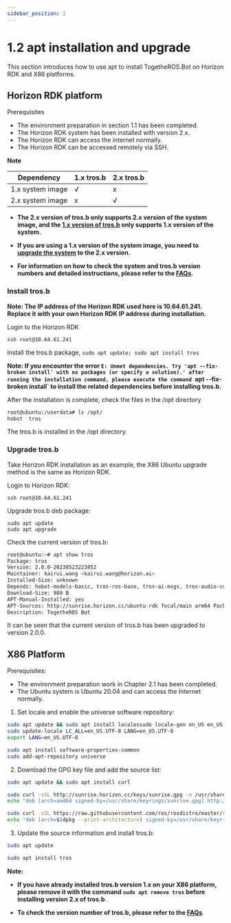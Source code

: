 ```yaml
---
sidebar_position: 2
---
```

# 1.2 apt installation and upgrade

This section introduces how to use apt to install TogetheROS.Bot on Horizon RDK and X86 platforms.

## Horizon RDK platform

Prerequisites

- The environment preparation in section 1.1 has been completed.
- The Horizon RDK system has been installed with version 2.x.
- The Horizon RDK can access the internet normally.
- The Horizon RDK can be accessed remotely via SSH.

**Note**

| Dependency  | 1.x tros.b  | 2.x tros.b |
| ----------- | ------------| ------------|
| 1.x system image |       √     |       x     |
| 2.x system image |       x     |       √     |

- **The 2.x version of tros.b only supports 2.x version of the system image, and the [1.x version of tros.b](https://developer.horizon.cc/api/v1/fileData/TogetherROS/index.html) only supports 1.x version of the system.**

- **If you are using a 1.x version of the system image, you need to [upgrade the system](./preparation) to the 2.x version.**

- **For information on how to check the system and tros.b version numbers and detailed instructions, please refer to the [FAQs](../FAQs/hardware_and_system.md).**

### Install tros.b

**Note: The IP address of the Horizon RDK used here is 10.64.61.241. Replace it with your own Horizon RDK IP address during installation.**

Login to the Horizon RDK

```shell
ssh root@10.64.61.241
```

Install the tros.b package, `sudo apt update; sudo apt install tros`

**Note: If you encounter the error `E: Unmet dependencies. Try 'apt --fix-broken install' with no packages (or specify a solution).' after running the installation command, please execute the command `apt --fix-broken install` to install the related dependencies before installing tros.b.**

After the installation is complete, check the files in the /opt directory

```bash
root@ubuntu:/userdata# ls /opt/
hobot  tros
```
The tros.b is installed in the /opt directory.

### Upgrade tros.b

Take Horizon RDK installation as an example, the X86 Ubuntu upgrade method is the same as Horizon RDK.

Login to Horizon RDK:

```shell
ssh root@10.64.61.241
```

Upgrade tros.b deb package:

```shell
sudo apt update
sudo apt upgrade
```

Check the current version of tros.b:

```bash
root@ubuntu:~# apt show tros
Package: tros
Version: 2.0.0-20230523223852
Maintainer: kairui.wang <kairui.wang@horizon.ai>
Installed-Size: unknown
Depends: hobot-models-basic, tros-ros-base, tros-ai-msgs, tros-audio-control, tros-audio-msg, tros-audio-tracking, tros-body-tracking, tros-dnn-benchmark-example, tros-dnn-node, tros-dnn-node-example, tros-dnn-node-sample, tros-elevation-net, tros-gesture-control, tros-hand-gesture-detection, tros-hand-lmk-detection, tros-hbm-img-msgs, tros-hobot-app-xrrobot-body-tracking, tros-hobot-app-xrrobot-gesture-control, tros-hobot-codec, tros-hobot-cv, tros-hobot-falldown-detection, tros-hobot-hdmi, tros-hobot-image-publisher, tros-hobot-mot, tros-hobot-usb-cam, tros-image-subscribe-example, tros-img-msgs, tros-imu-sensor, tros-line-follower-model, tros-line-follower-perception, tros-mipi-cam, tros-mono2d-body-detection, tros-mono2d-trash-detection, tros-mono3d-indoor-detection, tros-parking-perception, tros-parking-search, tros-rgbd-sensor, tros-websocket, tros-xrrobot, tros-xrrobot-msgs
Download-Size: 980 B
APT-Manual-Installed: yes
APT-Sources: http://sunrise.horizon.cc/ubuntu-rdk focal/main arm64 Packages
Description: TogetheROS Bot

```

It can be seen that the current version of tros.b has been upgraded to version 2.0.0.

## X86 Platform

Prerequisites:

- The environment preparation work in Chapter 2.1 has been completed.
- The Ubuntu system is Ubuntu 20.04 and can access the Internet normally.

1. Set locale and enable the universe software repository:

```bash
sudo apt update && sudo apt install localessudo locale-gen en_US en_US.UTF-8
sudo update-locale LC_ALL=en_US.UTF-8 LANG=en_US.UTF-8
export LANG=en_US.UTF-8

sudo apt install software-properties-common
sudo add-apt-repository universe
```

2. Download the GPG key file and add the source list:

```bash
sudo apt update && sudo apt install curl

sudo curl -sSL http://sunrise.horizon.cc/keys/sunrise.gpg -o /usr/share/keyrings/sunrise.gpg
echo "deb [arch=amd64 signed-by=/usr/share/keyrings/sunrise.gpg] http://sunrise.horizon.cc/ubuntu-rdk-sim focal main" | sudo tee /etc/apt/sources.list.d/sunrise.list > /dev/null

sudo curl -sSL https://raw.githubusercontent.com/ros/rosdistro/master/ros.key -o /usr/share/keyrings/ros-archive-keyring.gpg
echo "deb [arch=$(dpkg --print-architecture) signed-by=/usr/share/keyrings/ros-archive-keyring.gpg] http://packages.ros.org/ros2/ubuntu $(. /etc/os-release && echo $UBUNTU_CODENAME) main" | sudo tee /etc/apt/sources.list.d/ros2.list > /dev/null
```

3. Update the source information and install tros.b:

```bash
sudo apt update

sudo apt install tros
```

**Note:**

- **If you have already installed tros.b version 1.x on your X86 platform, please remove it with the command `sudo apt remove tros` before installing version 2.x of tros.b**.

- **To check the version number of tros.b, please refer to the [FAQs](../FAQs/hardware_and_system.md)**.